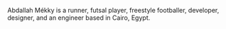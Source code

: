 Abdallah Mékky is a runner, futsal player, freestyle footballer, developer, designer, and an engineer based in Cairo, Egypt.
